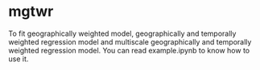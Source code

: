 # mgtwr

To fit geographically weighted model, geographically and temporally weighted regression model and multiscale geographically and temporally weighted regression model. You can
read example.ipynb to know how to use it.
